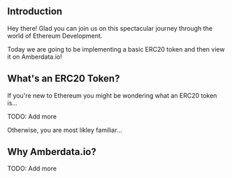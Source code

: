 ## Introduction
Hey there! Glad you can join us on this spectacular journey through the world of Ethereum Development.

Today we are going to be implementing a basic ERC20 token and then view it on Amberdata.io!

## What's an ERC20 Token?
If you're new to Ethereum you might be wondering what an ERC20 token is... 

TODO: Add more

Otherwise, you are most likley familiar...

## Why Amberdata.io?

TODO: Add more 


